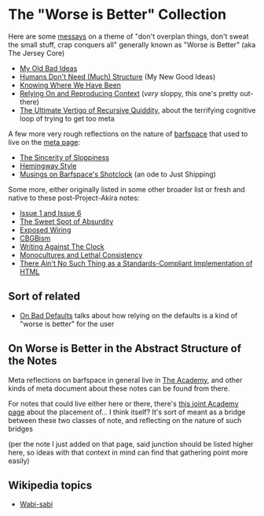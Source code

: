# The "Worse is Better" Collection

Here are some [messays](8f2359ae-186f-4878-b5e5-33f3c177e6fc.md) on a theme of "don't overplan things, don't sweat the small stuff, crap conquers all" generally known as "Worse is Better" (aka The Jersey Core)

- [My Old Bad Ideas](f3f3d6ba-6342-415a-9f3b-ab4f1d75a692.md)
- [Humans Don't Need (Much) Structure](dae875e3-bc26-4a4c-9963-89ae2137fcee.md) (My New Good Ideas)
- [Knowing Where We Have Been](3e1be44c-150f-4e88-a109-88a1ed90a56c.md)
- [Relying On and Reproducing Context](8c57e9e9-4016-4445-9dc7-4c10cf6b5854.md) (*very* sloppy, this one's pretty out-there)
- [The Ultimate Vertigo of Recursive Quiddity](3ef0ffc5-818e-4c16-be90-0a8bd6eb8778.md), about the terrifying cognitive loop of trying to get too meta

A few more very rough reflections on the nature of [barfspace][OBRN] that used to live on the [meta page][BSMC]:

[OBRN]: 7f9a66a0-38fc-49e0-8489-270cdd3036ee.md
[BSMC]: 8c5a1d30-97d9-4395-85be-b6c8ba57b239.md

- [The Sincerity of Sloppiness](c2afc8bf-97af-414f-a937-74ae781f14b5.md)
- [Hemingway Style](0cd34f9f-b6e5-415a-a6cb-adbfc8545616.md)
- [Musings on Barfspace's Shotclock](3be1bdac-5125-4c19-a321-09dfaab6d9f3.md) (an ode to Just Shipping)

Some more, either originally listed in some other broader list or fresh and native to these post-Project-Akira notes:

- [Issue 1 and Issue 6](55527f74-8390-402e-8bb6-51161b7a8e67.md)
- [The Sweet Spot of Absurdity](5b991ba9-9cee-471d-922b-d04a49033a5d.md)
- [Exposed Wiring](7f13e9fe-1edb-4413-a192-4cb1a7ba84ed.md)
- [CBGBism](8aa11090-9bb8-4220-81fe-6d12b9480c04.md)
- [Writing Against The Clock](18dffacd-6019-4a43-9c67-f36064fc4831.md)
- [Monocultures and Lethal Consistency](40d4bc21-91b3-406f-9668-1f0ec801db1c.md)
- [There Ain't No Such Thing as a Standards-Compliant Implementation of HTML](f37278ba-e45a-42e9-a45d-1a182647455c.md)

## Sort of related

- [On Bad Defaults](81a3de04-98ad-4d85-a2ca-a4891efabeb2.md) talks about how relying on the defaults is a kind of "worse is better" for the user

## On Worse is Better in the Abstract Structure of the Notes

Meta reflections on barfspace in general live in [The Academy](a8c1b237-886b-4169-88ff-9e52bc1dbcf2.md), and other kinds of meta document about these notes can be found from there.

For notes that could live either here or there, there's [this joint Academy page](379558c6-0383-4726-9cdb-9e5a89784dfa.md) about the placement of... I think itself? It's sort of meant as a bridge between these two classes of note, and reflecting on the nature of such bridges

(per the note I just added on that page, said junction should be listed higher here, so ideas with that context in mind can find that gathering point more easily)

## Wikipedia topics

- [Wabi-sabi](https://en.wikipedia.org/wiki/Wabi-sabi)
